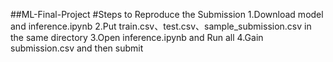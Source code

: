##ML-Final-Project
#Steps to Reproduce the Submission
1.Download model and inference.ipynb
2.Put train.csv、test.csv、sample_submission.csv in the same directory
3.Open inference.ipynb and Run all
4.Gain submission.csv and then submit
